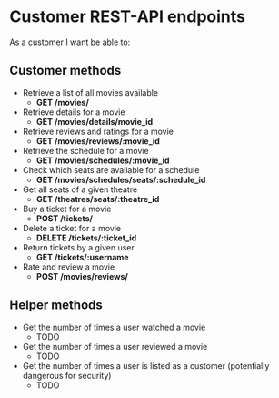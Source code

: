 # Customer REST-API endpoints

As a customer I want be able to:

## Customer methods

- Retrieve a list of all movies available
    - **GET /movies/**
- Retrieve details for a movie
    - **GET /movies/details/movie_id**
- Retrieve reviews and ratings for a movie
    - **GET /movies/reviews/:movie_id**
- Retrieve the schedule for a movie
    - **GET /movies/schedules/:movie_id**
- Check which seats are available for a schedule
    - **GET /movies/schedules/seats/:schedule_id**
- Get all seats of a given theatre
    - **GET /theatres/seats/:theatre_id**
- Buy a ticket for a movie
    - **POST /tickets/**
- Delete a ticket for a movie
    - **DELETE /tickets/:ticket_id**
- Return tickets by a given user
    - **GET /tickets/:username**
- Rate and review a movie
    - **POST /movies/reviews/**


## Helper methods

- Get the number of times a user watched a movie
   - TODO
- Get the number of times a user reviewed a movie
    - TODO
- Get the number of times a user is listed as a customer (potentially dangerous for security)
    - TODO
